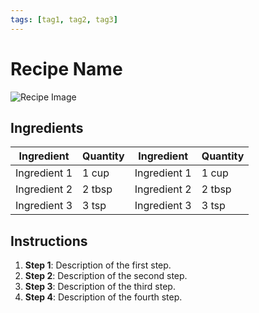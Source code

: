 ```yaml
---
tags: [tag1, tag2, tag3]
---
```


# Recipe Name

![Recipe Image](path-to-image.jpg)

## Ingredients

| Ingredient | Quantity | Ingredient | Quantity |
|------------|----------|------------|----------|
| Ingredient 1 | 1 cup   | Ingredient 1 | 1 cup   |
| Ingredient 2 | 2 tbsp  | Ingredient 2 | 2 tbsp  |
| Ingredient 3 | 3 tsp   | Ingredient 3 | 3 tsp   |

## Instructions

1. **Step 1**: Description of the first step.
2. **Step 2**: Description of the second step.
3. **Step 3**: Description of the third step.
4. **Step 4**: Description of the fourth step.
